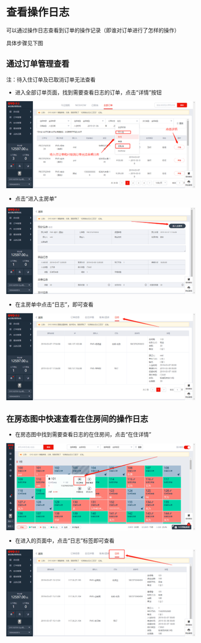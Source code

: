 # 查看操作日志

可以通过操作日志查看到订单的操作记录（即谁对订单进行了怎样的操作）

具体步骤见下图

## 通过订单管理查看

注：待入住订单及已取消订单无法查看

* 进入全部订单页面，找到需要查看日志的订单，点击“详情”按钮

![](../.gitbook/assets/image%20%28334%29.png)

* 点击“进入主房单”

![](../.gitbook/assets/image%20%28617%29.png)

* 在主房单中点击“日志”，即可查看

![](../.gitbook/assets/image%20%2838%29.png)

## 在房态图中快速查看在住房间的操作日志

* 在房态图中找到需要查看日志的在住房间，点击“在住详情”

![](../.gitbook/assets/image%20%28609%29.png)

* 在进入的页面中，点击“日志”标签即可查看

![](../.gitbook/assets/image%20%28360%29.png)

